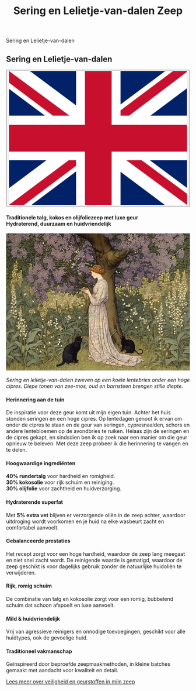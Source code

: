 ﻿---
title: "Sering en Lelietje-van-dalen Zeep"
layout: single
author_profile: true
tags: zeep 
excerpt_separator: <!--more-->
header:
    overlay_image: random
    overlay_filter: 0.3
    teaser: /assets/images/bull200px.webp
comments: true
---
<div class="body-post-excerpt">
  <p class="body-excerpt-title">Sering en Lelietje-van-dalen</p>
</div>
<!--more-->
<style>
.page__content > .body-post-excerpt {
  display: none;
}
</style>

<div class="lang-content lang-nl">
  <div class="lang-header">
    <h2>Sering en Lelietje-van-dalen</h2>
    <div class="lang-switcher">
      <button id="lang-toggle" onclick="toggleLang()">
        <img id="lang-flag" src="/assets/images/ui/gb.svg" alt="English flag">
      </button>
    </div>
  </div>
  <h4>
    Traditionele talg, kokos en olijfoliezeep met luxe geur<br>
    Hydraterend, duurzaam en huidvriendelijk
  </h4>
  <div class="post-image">
    <img src="/assets/images/content/posts/ArtSering.webp" alt="Sering en Lelietje-van-dalen Zeep" title="Sering en Lelietje-van-dalen"  />
  </div>
  <div class="flavor-text"><p><em>Sering en lelietje-van-dalen zweven op een koele lentebries onder een hoge cipres. Diepe tonen van zee-mos, oud en barnsteen brengen stille diepte.</em></p></div>
  <h4>Herinnering aan de tuin</h4>
<p>De inspiratie voor deze geur komt uit mijn eigen tuin. Achter het huis stonden seringen en een hoge cipres. Op lentedagen genoot ik ervan om onder de cipres te staan en de geur van seringen, cypresnaalden, schors en andere lentebloemen op de avondbries te ruiken. Helaas zijn de seringen en de cipres gekapt, en sindsdien ben ik op zoek naar een manier om die geur opnieuw te beleven. Met deze zeep probeer ik die herinnering te vangen en te delen.</p>
  <h4>Hoogwaardige ingrediënten</h4>
  <p><b>40% rundertalg</b> voor hardheid en romigheid.<br>
     <b>30% kokosolie</b> voor rijk schuim en reiniging.<br>
     <b>30% olijfolie</b> voor zachtheid en huidverzorging.</p>
  <h4>Hydraterende superfat</h4>
  <p>Met <b>5% extra vet</b> blijven er verzorgende oliën in de zeep achter, waardoor uitdroging wordt voorkomen en je huid na elke wasbeurt zacht en comfortabel aanvoelt.</p>
  <h4>Gebalanceerde prestaties</h4>
  <p>Het recept zorgt voor een hoge hardheid, waardoor de zeep lang meegaat en niet snel zacht wordt. De reinigende waarde is gematigd, waardoor de zeep geschikt is voor dagelijks gebruik zonder de natuurlijke huidoliën te verwijderen.</p>
  <h4>Rijk, romig schuim</h4>
  <p>De combinatie van talg en kokosolie zorgt voor een romig, bubbelend schuim dat schoon afspoelt en luxe aanvoelt.</p>
  <h4>Mild & huidvriendelijk</h4>
  <p>Vrij van agressieve reinigers en onnodige toevoegingen, geschikt voor alle huidtypes, ook de gevoelige huid.</p>
  <h4>Traditioneel vakmanschap</h4>
  <p>Geïnspireerd door beproefde zeepmaakmethoden, in kleine batches gemaakt met aandacht voor kwaliteit en detail.</p>
  <div class="safety-info-link">
  <a href="/over-geurstoffen-en-de-veiligheid-van-mijn-zeep/">Lees meer over veiligheid en geurstoffen in mijn zeep</a>
  </div>
</div>



<div class="lang-content lang-en" style="display:none;">
  <div class="lang-header">
    <h2>Lilac and Lily of the Valley Soap</h2>
    <div class="lang-switcher">
      <button id="lang-toggle" onclick="toggleLang()">
        <img id="lang-flag" src="/assets/images/ui/nl.svg" alt="Dutch flag">
      </button>
    </div>
  </div>
  <h4>
    Traditional tallow, coconut and olive oil soap with luxurious fragrance<br>
    Moisturizing, long-lasting and skin-friendly
  </h4>
  <div class="post-image">
    <img src="/assets/images/content/posts/ArtSering.webp" alt="Lilac and Lily of the Valley Soap" title="Lilac and Lily of the Valley"  />
  </div>
  <div class="flavor-text"><p><em>Lilac and lily of the valley float on a cool spring breeze beneath a tall cypress. Deep notes of sea moss, oud, and amber bring quiet depth.</em></p></div>
  <h4>A Garden Memory</h4>
<p>The inspiration for this scent comes from my own garden. Behind the house, lilacs and a tall cypress once stood. On spring evenings, I loved standing beneath the cypress, breathing in the fragrance of lilacs, cypress needles and bark, and other spring flowers carried on the evening breeze. Sadly, both the lilacs and the cypress were cut down, and ever since, I have been searching for a way to experience that scent again. This soap is my attempt to capture and share that memory.</p>
  <h4>Premium Ingredients</h4>
  <p><b>40% beef tallow</b> for hardness and creaminess.<br>
     <b>30% coconut oil</b> for rich lather and cleansing.<br>
     <b>30% olive oil</b> for mildness and skin conditioning.</p>
  <h4>Moisturizing Superfat</h4>
  <p>With a <b>5% superfat</b>, this bar retains extra nourishing oils, helping to prevent dryness and leaving your skin feeling soft and comfortable after every wash.</p>
  <h4>Balanced Performance</h4>
  <p>The recipe achieves a high hardness value, ensuring the bar lasts longer and resists becoming mushy. The cleansing value is moderate, making it suitable for daily use without stripping natural oils.</p>
  <h4>Rich, Creamy Lather</h4>
  <p>The combination of tallow and coconut oil produces a creamy, bubbly foam that rinses clean and feels luxurious.</p>
  <h4>Gentle & Skin-Friendly</h4>
  <p>Free from harsh detergents and unnecessary additives, this soap is ideal for all skin types, including sensitive skin.</p>
  <h4>Traditional Craftsmanship</h4>
  <p>Inspired by time-tested soapmaking methods, this bar is made in small batches with attention to quality and detail.</p>
  <div class="safety-info-link">
  <a href="/over-geurstoffen-en-de-veiligheid-van-mijn-zeep/">Read more about fragrance safety in my soap</a>
  </div>
</div>
